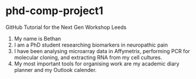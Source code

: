 # phd-comp-project1
GitHub Tutorial for the Next Gen Workshop Leeds 

1. My name is Bethan
2. I am a PhD student researching biomarkers in neuropathic pain
3. I have been analysing microarray data in Affymetrix, performing PCR for molecular cloning, and extracting RNA from my cell cultures.
4. My most important tools for organising work are my academic diary planner and my Outlook calender. 
